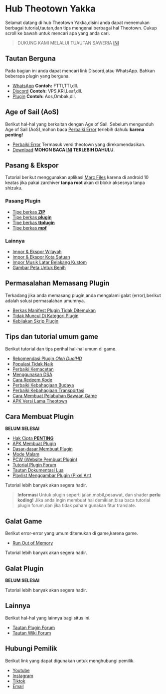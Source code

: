 # Hub Theotown Yakka
Selamat datang di hub Theotown Yakka,disini anda dapat menemukan berbagai tutorial,tautan,dan tips mengenai berbagai hal Theotown. Cukup scroll ke bawah untuk mencari apa yang anda cari.

> DUKUNG KAMI MELALUI TUAUTAN SAWERIA [INI](https://saweria.co/yakka)

## Tautan Berguna
Pada bagian ini anda dapat mencari link Discord,atau WhatsApp. Bahkan beberapa plugin yang berguna.
- [WhatsApp](Tautan/WhatsApp.md) **Contoh:** FTTI,TTI,dll.
- [Discord](Tautan/Discord.md) **Contoh:** VPS,KRI,Leaf,dll.
- [Plugin](Tautan/Plugin.md) **Contoh:** Aos,Ombak,dll.

## Age of Sail (AoS)
Berikut hal-hal yang berkaitan dengan Age of Sail. Sebelum mengunduh Age of Sail (AoS),mohon baca [Perbaiki Error](AoS/Error.md) terlebih dahulu **karena penting!**
- [Perbaiki Error](AoS/Error.md) Termasuk versi theotown yang direkomendasikan.
- [Download](https://github.com/TPhil-Corp/Age-of-Sail/releases) **MOHON BACA [INI](AoS/Error.md) TERLEBIH DAHULU**.

## Pasang & Ekspor
Tutorial berikut menggunakan aplikasi [Marc Files](https://play.google.com/store/apps/details?id=com.marc.files) karena di android 10 keatas jika pakai zarchiver __tanpa root__ akan di blokir aksesnya tanpa shizuku.

### Pasang Plugin
- [Tipe berkas **ZIP**](Install/zip.md)
- [Tipe berkas **plugin**](Install/plugin.md)
- [Tipe berkas **ttplugin**](Install/ttplugin.md)
- [Tipe berkas **mpf**](Install/mpf.md)

### Lainnya
- [Impor & Ekspor Wilayah](Install/Wilayah.md)
- [Impor & Ekspor Kota Satuan](Install/Kota.md)
- [Impor Musik Latar Belakang Kustom](Install/Musik.md)
- [Gambar Peta Untuk Benih](Install/Peta.md)

## Permasalahan Memasang Plugin 
Terkadang jika anda memasang plugin,anda mengalami galat (error),berikut adalah solusi permasalahan umumnya.
- [Berkas Manifest Plugin Tidak Ditemukan](ErrorP/Manifest.md)
- [Tidak Muncul Di Kategori Plugin](ErroPr/Kategori.md)
- [Kebijakan Skrip Plugin](ErrorP/Skrip.md)

## Tips dan tutorial umum game
Berikut tutorial dan tips perihal hal-hal umum di game.
- [Rekomendasi Plugin *Oleh DualHD*](Tips/DualHD.md)
- [Populasi Tidak Naik](Tips/Populasi.md)
- [Perbaiki Kemacetan](Tips/Kemacetan.md)
- [Menggunakan DSA](Tips/DSA.md)
- [Cara Redeem Kode](Tips/Redeem.md)
- [Perbaiki Kebahagiaan Budaya](Tips/Budaya.md)
- [Perbaiki Kebahagiaan Transportasi](Tips/Transportasi.md)
- [Cara Membuat Pelabuhan Bawaan Game](Tips/Pelabuhan.md)
- [APK Versi Lama Theotown](https://github.com/TheoTown-Team/translations/releases)

## Cara Membuat Plugin
**BELUM SELESAI**
- [Hak Cipta **PENTING**](Plugin/Copyright.md)
- [APK Membuat Plugin](Plugin/APK.md)
- [Dasar-dasar Membuat Plugin](Plugin/Dasar.md)
- [Mode Malam](Plugin/Malam.md)
- [PCW (Website Pembuat Plugin)](https://pca.svetikas.lt)
- [Tutorial Plugin Forum](https://theotown.com/forum/viewtopic.php?f=41&t=2965)
- [Tautan Dokumentasi Lua](https://doc.theotown.com/index.html)
- [Playlist Menggambar Plugin (Pixel Art)](https://www.youtube.com/playlist?list=PLmac3HPrav-9UWt-ahViIZxpyQxJ2wPSH)

Tutorial lebih banyak akan segera hadir.
> **Informasi** Untuk plugin seperti jalan,mobil,pesawat, dan shader **perlu koding!** Jika anda ingin membuat hal demikian,bisa baca tutorial plugin forum,dan jika tidak paham gunakan fitur translate.

## Galat Game
Berikut error-error yang umum ditemukan di game,karena game.
- [Run Out of Memory](ErrorG/RoM.md)

Tutorial lebih banyak akan segera hadir.

## Galat Plugin 
**BELUM SELESAI**

Tutorial lebih banyak akan segera hadir.

## Lainnya 
Berikut hal-hal yang lainnya bagi situs ini.
- [Tautan Plugin Forum](https://forum.theotown.com/viewforum.php?f=43)
- [Tautan Wiki Forum](https://forum.theotown.com/viewforum.php?f=82)

## Hubungi Pemilik
Berikut link yang dapat digunakan untuk menghubungi pemilik.
- [Youtube](https://www.youtube.com/channel/UCEtTGm4VNKK1Ajaz7yyF0gQ)
- [Instagram](https://www.instagram.com/kiki012.id)
- [Tiktok](https://vm.tiktok.com/ZS25mHJ1h/)
- [Email](mailto:yakkastudiosofficial@gmail.com)
